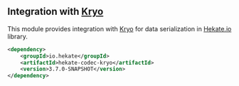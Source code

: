 ## Integration with [Kryo](https://github.com/EsotericSoftware/kryo)
 
This module provides integration with [Kryo](https://github.com/EsotericSoftware/kryo) for data serialization in 
[Hekate.io](https://github.com/hekate-io/hekate) library. 
 
 ```xml
 <dependency>
     <groupId>io.hekate</groupId>
     <artifactId>hekate-codec-kryo</artifactId>
     <version>3.7.0-SNAPSHOT</version>
 </dependency>
 ```
